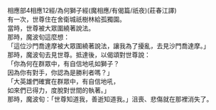 相應部4相應12經/為何獅子經(魔相應/有偈篇/祇夜)(莊春江譯)  
有一次，世尊住在舍衛城祇樹林給孤獨園。  
當時，世尊被大眾圍繞著說法。  
那時，魔波旬這麼想：  
「這位沙門喬達摩被大眾圍繞著說法，讓我為了擾亂，去見沙門喬達摩。」  
那時，魔波旬去見世尊。抵達後，以偈頌對世尊說：  
「你為何在群眾中，有自信地吼如獅子？  
因為你有對手，你認為是勝利者嗎？」  
「大英雄們確實在群眾中，有自信地吼，  
如來們已得力，度脫對世間的執著。」  
那時，魔波旬：「世尊知道我，善逝知道我。」沮喪、悲傷就在那裡消失了。  
  
  
